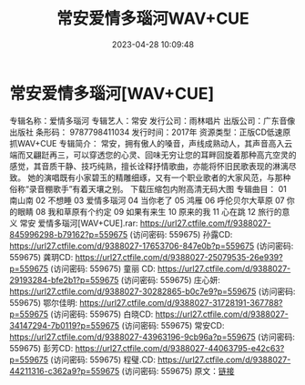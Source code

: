 ﻿---
title: 常安爱情多瑙河WAV+CUE
date: 2023-04-28 10:09:48
categories: WAV车载音乐、镜像
tags: 华语中文
---
# 常安爱情多瑙河[WAV+CUE]

专辑名称：爱情多瑙河
专辑艺人：常安
发行公司：雨林唱片
出版公司：广东音像出版社
条形码： 9787798411034
发行时间：2017年
资源类型：正版CD低速原抓WAV+CUE
专辑简介：
常安，拥有傲人的嗓音，声线成熟动人，其声音高入云端而又翩跹再三，可以穿透您的心灵、回味无穷让您的耳畔回旋着那种高亢空灵的感觉，其音质干静、技巧纯熟，擅长诠释抒情歌曲，亦能将怀旧民歌表现的淋漓尽致。
她的演唱既有小家碧玉的精雕细琢，又有一个职业歌者的大家风范，与那种俗称“录音棚歌手”有着天壤之别。
下载压缩包内附高清无码大图
专辑曲目：
01 南山南
02 不想睡
03 爱情多瑙河
04 当你老了
05 鸿雁
06 呼伦贝尔大草原
07 你的眼睛
08 我和草原有个约定
09 如果有来生
10 原来的我
11 心在跳
12 旅行的意义
常安 爱情多瑙河[WAV+CUE].rar: https://url27.ctfile.com/f/9388027-845996298-b79162?p=559675
(访问密码: 559675)
孙露CD: https://url27.ctfile.com/d/9388027-17653706-847e0b?p=559675
(访问密码: 559675)
龚玥CD: https://url27.ctfile.com/d/9388027-25079535-26e939?p=559675
(访问密码: 559675)
童丽 CD: https://url27.ctfile.com/d/9388027-29193284-bfe2b1?p=559675
(访问密码: 559675)
庄心妍: https://url27.ctfile.com/d/9388027-30282865-b0c7e9?p=559675
(访问密码: 559675)
鄂尔佳明: https://url27.ctfile.com/d/9388027-31728191-367788?p=559675
(访问密码: 559675)
白晓CD: https://url27.ctfile.com/d/9388027-34147294-7b0119?p=559675
(访问密码: 559675)
常安CD: https://url27.ctfile.com/d/9388027-43963196-9cb96a?p=559675
(访问密码: 559675)
彭芳CD: https://url27.ctfile.com/d/9388027-44063795-e42c63?p=559675
(访问密码: 559675)
程璧.CD: https://url27.ctfile.com/d/9388027-44211316-c362a9?p=559675
(访问密码: 559675)
原文：[链接](https://blog.sina.com.cn/s/blog_1647c7e76010311n4.html)
